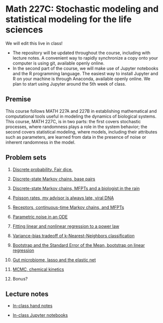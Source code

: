 # Math 227C: Stochastic modeling and statistical modeling for the life sciences

We will edit this live in class!

* The repository will be updated throughout the course, including with lecture notes. A convenient way to rapidly synchronize a copy onto your computer is using git, available openly online.
* In the second part of the course, we will make use of Jupyter notebooks and the R programming language. The easiest way to install Jupyter and R on your machine is through Anaconda, available openly online. We plan to start using Jupyter around the 5th week of class.

## Premise

This course follows MATH 227A and 227B in establishing mathematical and computational tools useful in modeling the dynamics of biological systems. This course, MATH 227C, is in two parts: the first covers stochastic processes, where randomness plays a role in the system behavior; the second covers statistical modeling, where models, including their attributes such as parameters, are learned from data in the presence of noise or inherent randomness in the model.

## Problem sets

1. [Discrete probability. Fair dice.](ProblemSets_Part1/Math227C20Sp_P1.pdf)

2. [Discrete-state Markov chains, base pairs](blob/master/ProblemSets_Part1/Math227C20Sp_P2.pdf)

3. [Discrete-state Markov chains, MFPTs and a biologist in the rain](blob/master/ProblemSets_Part1/Math227C20Sp_P3.pdf)

4. [Poisson rates, my advisor is always late, viral DNA](blob/master/ProblemSets_Part1/Math227C20Sp_P4.pdf)

5. [Receptors, continuous-time Markov chains, and MFPTs](blob/master/ProblemSets_Part1/Math227C20Sp_P5.pdf)

6. [Parametric noise in an ODE](blob/master/ProblemSets_Part1/Math227C20Sp_P6.pdf)

7. [Fitting linear and nonlinear regression to a power law](blob/master/ProblemSets_Part2/Math227C20Sp_P07_PowerLaws.ipynb)

8. [Variance-bias tradeoff of k-Nearest-Neighbors classification](blob/master/ProblemSets_Part2/Math227C20Sp_P08_kNN.ipynb)

9. [Bootstrap and the Standard Error of the Mean, bootstrap on linear regression](blob/master/ProblemSets_Part2/Math227C20Sp_P09_Bootstrap.ipynb)

10. [Gut microbiome, lasso and the elastic net](blob/master/ProblemSets_Part2/Math227C20Sp_P10_ElasticNet.ipynb)

11. [MCMC, chemical kinetics](blob/master/ProblemSets_Part2/Math227C20Sp_P11_MCMC.ipynb)

12. Bonus?

## Lecture notes

* [In-class hand notes](LectureNotes/Math227c)

* [In-class Jupyter notebooks](LectureNotebooks)

